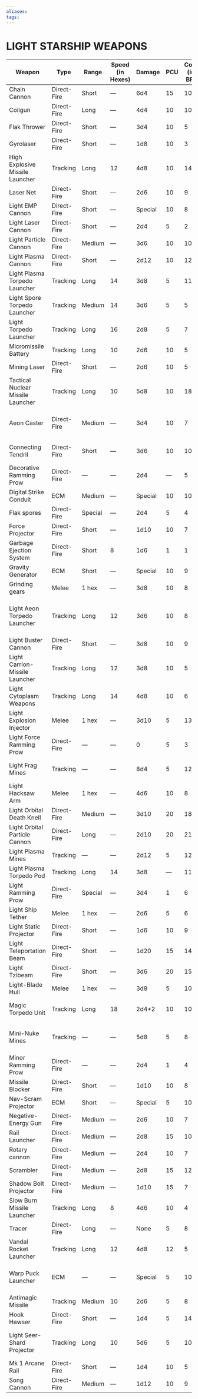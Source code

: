 ```yaml
---
aliases: 
tags: 
---
```

# LIGHT STARSHIP WEAPONS
| Weapon                            | Type        | Range   | Speed (in Hexes) | Damage  | PCU | Cost (in BP) | Special Properties                                    |
| --------------------------------- | ----------- | ------- | ---------------- | ------- | --- | ------------ | ----------------------------------------------------- |
| Chain Cannon                      | Direct-Fire | Short   | —                | 6d4     | 15  | 10           | Ripper                                                |
| Coilgun                           | Direct-Fire | Long    | —                | 4d4     | 10  | 10           | —                                                     |
| Flak Thrower                      | Direct-Fire | Short   | —                | 3d4     | 10  | 5            | Point (+8)                                            |
| Gyrolaser                         | Direct-Fire | Short   | —                | 1d8     | 10  | 3            | Broad Arc                                             |
| High Explosive Missile Launcher   | Tracking    | Long    | 12               | 4d8     | 10  | 14           | Limited Fire 5                                        |
| Laser Net                         | Direct-Fire | Short   | —                | 2d6     | 10  | 9            | Point (+10)                                           |
| Light EMP Cannon                  | Direct-Fire | Short   | —                | Special | 10  | 8            | EMP                                                   |
| Light Laser Cannon                | Direct-Fire | Short   | —                | 2d4     | 5   | 2            | —                                                     |
| Light Particle Cannon             | Direct-Fire | Medium  | —                | 3d6     | 10  | 10           | —                                                     |
| Light Plasma Cannon               | Direct-Fire | Short   | —                | 2d12    | 10  | 12           | —                                                     |
| Light Plasma Torpedo Launcher     | Tracking    | Long    | 14               | 3d8     | 5   | 11           | Limited Fire 5                                        |
| Light Spore Torpedo Launcher      | Tracking    | Medium  | 14               | 3d6     | 5   | 5            | Limited Fire 5, Spore                                 |
| Light Torpedo Launcher            | Tracking    | Long    | 16               | 2d8     | 5   | 7            | —                                                     |
| Micromissile Battery              | Tracking    | Long    | 10               | 2d6     | 10  | 5            | Array, Limited Fire 5                                 |
| Mining Laser                      | Direct-Fire | Short   | —                | 2d6     | 10  | 5            | Burrowing                                             |
| Tactical Nuclear Missile Launcher | Tracking    | Long    | 10               | 5d8     | 10  | 18           | Irradiate (low), Limited Fire 5                       |
| Aeon Caster                       | Direct-Fire | Medium  | —                | 3d4     | 10  | 7            | Mystical, restricted (Imperial Fleet)                 |
| Connecting Tendril                | Direct-Fire | Short   | —                | 3d6     | 10  | 10           | Burrowing, connecting, mystic                         |
| Decorative Ramming Prow           | Direct-Fire | —       | —                | 2d4     | —   | 5            | Intimidating, ramming                                 |
| Digital Strike Conduit            | ECM         | Medium  | —                | Special | 10  | 10           | Hacking                                               |
| Flak spores                       | Direct-Fire | Special | —                | 2d4     | 5   | 4            | Flak area, limited fire 2                             |
| Force Projector                   | Direct-Fire | Short   | —                | 1d10    | 10  | 7            | Force field (15)                                      |
| Garbage Ejection System           | Direct-Fire | Short   | 8                | 1d6     | 1   | 1            | Limited fire 1, point (+8)                            |
| Gravity Generator                 | ECM         | Short   | —                | Special | 10  | 9            | Gravity well                                          |
| Grinding gears                    | Melee       | 1 hex   | —                | 3d8     | 10  | 8            | Ripper                                                |
| Light Aeon Torpedo Launcher       | Tracking    | Long    | 12               | 3d6     | 10  | 8            | Limited fire 5, mystical, restricted (Imperial Fleet) |
| Light Buster Cannon               | Direct-Fire | Short   | —                | 3d8     | 10  | 9            | Buster                                                |
| Light Carrion-Missile Launcher    | Tracking    | Long    | 12               | 3d8     | 10  | 5            | Limited Fire 5, Volatile                              |
| Light Cytoplasm Weapons           | Tracking    | Long    | 14               | 4d8     | 10  | 6            | Limited Fire 5                                        |
| Light Explosion Injector          | Melee       | 1 hex   | —                | 3d10    | 5   | 13           | Burrowing, limited fire 5                             |
| Light Force Ramming Prow          | Direct-Fire | —       | —                | 0       | 5   | 3            | Force field (20), ramming                             |
| Light Frag Mines                  | Tracking    | —       | —                | 8d4     | 5   | 12           | Limited fire 5, mine (3), ripper                      |
| Light Hacksaw Arm                 | Melee       | 1 hex   | —                | 4d6     | 10  | 8            | Ripper                                                |
| Light Orbital Death Knell         | Direct-Fire | Medium  | —                | 3d10    | 20  | 18           | Orbital (3)                                           |
| Light Orbital Particle Cannon     | Direct-Fire | Long    | —                | 2d10    | 20  | 21           | Line, orbital (2)                                     |
| Light Plasma Mines                | Tracking    | —       | —                | 2d12    | 5   | 12           | Limited fire 5, mine (4)                              |
| Light Plasma Torpedo Pod          | Tracking    | Long    | 14               | 3d8     | —   | 11           | Limited fire 3, pod                                   |
| Light Ramming Prow                | Direct-Fire | Special | —                | 3d4     | 1   | 6            | Ramming                                               |
| Light Ship Tether                 | Melee       | 1 hex   | —                | 2d6     | 5   | 6            | Anchoring                                             |
| Light Static Projector            | Direct-Fire | Short   | —                | 1d6     | 10  | 9            | Scatterscan                                           |
| Light Teleportation Beam          | Direct-Fire | Short   | —                | 1d20    | 15  | 14           | Teleportation (1)                                     |
| Light Tzibeam                     | Direct-Fire | Short   | —                | 3d6     | 20  | 15           | Death Field 2d6, Mystical                             |
| Light-Blade Hull                  | Melee       | 1 hex   | —                | 3d8     | 5   | 10           |                                                       |
| Magic Torpedo Unit                | Tracking    | Long    | 18               | 2d4+2   | 10  | 10           | Broad arc, mystical, quantum                          |
| Mini-Nuke Mines                   | Tracking    | —       | —                | 5d8     | 5   | 8            | Irradiate (low), limited fire 3, mine (1)             |
| Minor Ramming Prow                | Direct-Fire | —       | —                | 2d4     | 1   | 4            | Ramming                                               |
| Missile Blocker                   | Direct-Fire | Short   | —                | 1d10    | 10  | 8            | Jamming                                               |
| Nav-Scram Projector               | ECM         | Short   | —                | Special | 5   | 10           | Nav-scram                                             |
| Negative-Energy Gun               | Direct-Fire | Medium  | —                | 2d6     | 10  | 7            | Numbing                                               |
| Rail Launcher                     | Direct-Fire | Medium  | —                | 2d8     | 15  | 10           | Rail 1d8                                              |
| Rotary cannon                     | Direct-Fire | Medium  | —                | 2d4     | 10  | 7            | Torque                                                |
| Scrambler                         | Direct-Fire | Medium  | —                | 2d8     | 15  | 12           | Suspending (+5)                                       |
| Shadow Bolt Projector             | Direct-Fire | Medium  | —                | 1d10    | 15  | 7            | Intimidating, mystical                                |
| Slow Burn Missile Launcher        | Tracking    | Long    | 8                | 4d6     | 10  | 4            | Limited fire 5, smoldering (2d6)                      |
| Tracer                            | Direct-Fire | Long    | —                | None    | 5   | 8            | Bugging                                               |
| Vandal Rocket Launcher            | Tracking    | Long    | 12               | 4d8     | 12  | 5            | Limited Fire 3, Vandal Drones 1d4                     |
| Warp Puck Launcher                | ECM         | —       | —                | Special | 5   | 10           | Limited fire 3, mine (1), transposition (1)           |
| Antimagic Missile                 | Tracking    | Medium  | 10               | 2d6     | 5   | 8            | Antimagic, mystical                                   |
| Hook Hawser                       | Direct-Fire | Short   | —                | 1d4     | 5   | 14           | Tractor beam                                          |
| Light Seer-Shard Projector        | Tracking    | Long    | 10               | 5d6     | 5   | 10           | Limited fire (5), mystical, quantum, ripper           |
| Mk 1 Arcane Rail                  | Direct-Fire | Short   | —                | 1d4     | 10  | 5            | Mystical, unerring                                    |
| Song Cannon                       | Direct-Fire | Medium  | —                | 1d12    | 10  | 9            | Cacophonous, mystical                                 |
